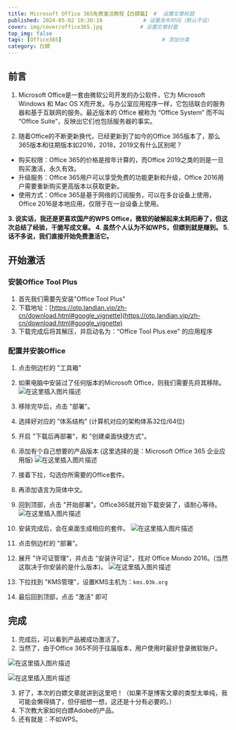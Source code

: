 ```yaml
---
title: Microsoft Office 365免费激活教程【白嫖篇】 #  设置文章标题
published: 2024-05-02 10:30:10             # 设置发布时间（默认不设）
cover: img/cover/office365.jpg            # 设置文章封面
top_img: false
tags: [Office365]                                # 添加分类
category: 白嫖
---
```



## 前言
1. Microsoft Office是一套由微软公司开发的办公软件，它为 Microsoft Windows 和 Mac OS X而开发。与办公室应用程序一样，它包括联合的服务器和基于互联网的服务。最近版本的 Office 被称为 “Office System” 而不叫 “Office Suite”，反映出它们也包括服务器的事实。

2. 随着Office的不断更新换代，已经更新到了如今的Office 365版本了，那么365版本和往期版本如2016，2018，2019又有什么区别呢？
- 购买权限：Office 365的价格是按年计算的，而Office 2019之类的则是一旦购买激活，永久有效。
- 升级服务：Office 365用户可以享受免费的功能更新和升级，Office 2016用户需要重新购买更高版本以获取更新。
- 使用方式：Office 365是基于网络的订阅服务，可以在多台设备上使用，Office 2016是本地应用，仅限于在一台设备上使用。

**3. 说实话，我还是更喜欢国产的WPS Office，微软的破解起来太耗阳寿了，但这次总结了经验，干脆写成文章。
4. 虽然个人认为不如WPS，但嫖到就是赚到。
5. 话不多说，我们直接开始免费激活它。**
## 开始激活
### 安装Office Tool Plus

1. 首先我们需要先安装"Office Tool Plus"
2. 下载地址：[https://otp.landian.vip/zh-cn/download.html#google_vignette](https://otp.landian.vip/zh-cn/download.html#google_vignette)
3. 下载完成后将其解压，并启动名为：“Office Tool Plus.exe" 的应用程序

### 配置并安装Office
1. 点击侧边栏的 "工具箱"
2. 如果电脑中安装过了任何版本的Microsoft Office，则我们需要先将其移除。
![在这里插入图片描述](https://gcore.jsdelivr.net/gh/Almango/Blog_imgbed@main/post/post_office365_1.png)

4. 移除完毕后，点击 "部署"。
5. 选择好对应的 ”体系结构" (计算机对应的架构体系32位/64位)
6. 开启 "下载后再部署"，和 "创建桌面快捷方式"。
7. 添加有个自己想要的产品版本 (这里选择的是：Microsoft Office 365 企业应用版)
![在这里插入图片描述](https://gcore.jsdelivr.net/gh/Almango/Blog_imgbed@main/post/post_office365_2.png)

8. 接着下拉，勾选你所需要的Office套件。
9. 再添加语言为简体中文。
10. 回到顶部，点击 "开始部署"。Office365就开始下载安装了，请耐心等待。
![在这里插入图片描述](https://gcore.jsdelivr.net/gh/Almango/Blog_imgbed@main/post/post_office365_3.png)

11.  安装完成后，会在桌面生成相应的套件。
![在这里插入图片描述](https://gcore.jsdelivr.net/gh/Almango/Blog_imgbed@main/post/post_office365_4.png)

12. 点击侧边栏的 "部署"。
13. 展开 "许可证管理"，并点击 "安装许可证"，找对 Office Mondo 2016。(当然这取决于你安装的是什么版本)。
![在这里插入图片描述](https://gcore.jsdelivr.net/gh/Almango/Blog_imgbed@main/post/post_office365_5.png)

15. 下拉找到  "KMS管理"，设置KMS主机为：`kms.03k.org` 
16. 最后回到顶部，点击 "激活" 即可

## 完成
1. 完成后，可以看到产品被成功激活了。
2. 当然了，由于Office 365不同于往届版本，用户使用时最好登录微软账户。

![在这里插入图片描述](https://gcore.jsdelivr.net/gh/Almango/Blog_imgbed@main/post/post_office365_6.png)

![在这里插入图片描述](https://gcore.jsdelivr.net/gh/Almango/Blog_imgbed@main/post/post_office365_7.png)

3. 好了，本次的白嫖文章就讲到这里吧！（如果不是博客文章的类型太单纯，我可能会懒得搞了，但仔细想一想，这还是十分有必要的。）
4. 下次教大家如何白嫖Adobe的产品。
5. 还有就是：不如WPS。